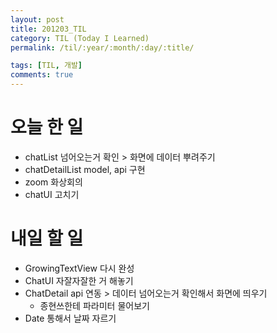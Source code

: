 ```yaml
---
layout: post
title: 201203_TIL
category: TIL (Today I Learned)
permalink: /til/:year/:month/:day/:title/

tags: [TIL, 개발]
comments: true
---
```


# 오늘 한 일

- chatList 넘어오는거 확인 > 화면에 데이터 뿌려주기
- chatDetailList model, api 구현
- zoom 화상회의
- chatUI 고치기

# 내일 할 일

- GrowingTextView 다시 완성
- ChatUI 자잘자잘한 거 해놓기
- ChatDetail api 연동 > 데이터 넘어오는거 확인해서 화면에 띄우기
  - 종현쓰한테 파라미터 물어보기
- Date 통해서 날짜 자르기
